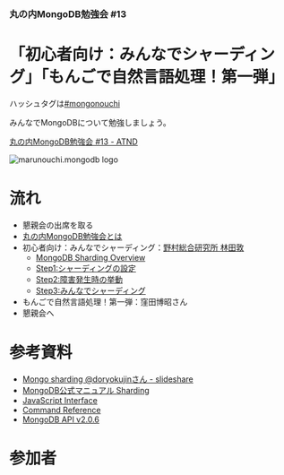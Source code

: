 ### 丸の内MongoDB勉強会 #13

# 「初心者向け：みんなでシャーディング」「もんごで自然言語処理！第一弾」

ハッシュタグは[#mongonouchi](https://twitter.com/search?q=%23mongonouchi&src=hash)

みんなでMongoDBについて勉強しましょう。

[丸の内MongoDB勉強会 #13 - ATND](http://atnd.org/events/43358)

![marunouchi.mongodb logo](http://syokenz.github.com/marunouchi-mongodb/images/mongodb_logo.png)


# 流れ
* 懇親会の出席を取る
* [丸の内MongoDB勉強会とは](http://rinrin0108.github.io/slides/mongonouchi/#0)
* 初心者向け：みんなでシャーディング：[野村総合研究所 林田敦](https://www.facebook.com/atsushi.hayashida.5)
  * [MongoDB Sharding Overview](https://github.com/syokenz/marunouchi-mongodb/tree/master/20130925/a-hayashida)
  * [Step1:シャーディングの設定](https://github.com/syokenz/marunouchi-mongodb/tree/master/20130925/a-hayashida/step01)
  * [Step2:障害発生時の挙動](https://github.com/syokenz/marunouchi-mongodb/tree/master/20130925/a-hayashida/step02)
  * [Step3:みんなでシャーディング](https://github.com/syokenz/marunouchi-mongodb/tree/master/20130925/a-hayashida/step03)
* もんごで自然言語処理！第一弾：窪田博昭さん
* 懇親会へ


# 参考資料
* [Mongo sharding @doryokujinさん - slideshare](http://www.slideshare.net/doryokujin/mongo-sharding)  
* [MongoDB公式マニュアル Sharding](http://www.mongodb.org/display/DOCSJP/Sharding)  
* [JavaScript Interface](http://docs.mongodb.org/manual/reference/javascript/)
* [Command Reference](http://docs.mongodb.org/manual/reference/commands/)
* [MongoDB API v2.0.6](http://api.mongodb.org/js/2.0.6/)


# 参加者




